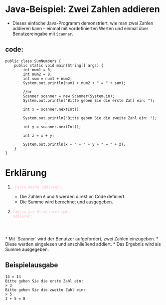 # Java-Beispiel: Zwei Zahlen addieren
* Dieses einfache Java-Programm demonstriert, wie man zwei Zahlen addieren kann – einmal mit vordefinierten Werten und einmal über Benutzereingabe mit `Scanner`.

## code:
```
public class SumNumbers {
    public static void main(String[] args) {
        int num1 = 6;
        int num2 = 8;
        int sum = num1 + num2;
        System.out.println(num1 + num2 + " = " + sum);

        //or
        Scanner scanner = new Scanner(System.in);
        System.out.println("Bitte geben Sie die erste Zahl ein: ");

        int x = scanner.nextInt();

        System.out.println("Bitte geben Sie die zweite Zahl ein: ");
        
        int y = scanner.nextInt();

        int z = x + y;

        System.out.println(x + " + " + y + " = " + z);
    }
}

```

# Erklärung
1. <code style = "color : pink "> Feste Werte addieren: </code>
    * Die Zahlen `6` und `8` werden direkt im Code definiert.
    * Die Summe wird berechnet und ausgegeben.

2. <code style = "color : pink">Zahlen per Benutzereingabe addieren:
</code>
    * Mit `Scanner` wird der Benutzer aufgefordert, zwei Zahlen einzugeben.
    * Diese werden eingelesen und anschließend addiert.
    * Das Ergebnis wird als Summe ausgegeben.

## Beispielausgabe
```
14 = 14
Bitte geben Sie die erste Zahl ein: 
> 3
Bitte geben Sie die zweite Zahl ein: 
> 5
3 + 5 = 8

```
